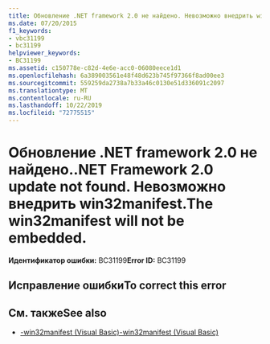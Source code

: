 ```yaml
---
title: Обновление .NET framework 2.0 не найдено. Невозможно внедрить win32manifest.
ms.date: 07/20/2015
f1_keywords:
- vbc31199
- bc31199
helpviewer_keywords:
- BC31199
ms.assetid: c150778e-c82d-4e6e-acc0-06080eece1d1
ms.openlocfilehash: 6a389003561e48f48d623b745f97366f8ad00ee3
ms.sourcegitcommit: 559259da2738a7b33a46c0130e51d336091c2097
ms.translationtype: MT
ms.contentlocale: ru-RU
ms.lasthandoff: 10/22/2019
ms.locfileid: "72775515"
---
```

# <a name="net-framework-20-update-not-found-the-win32manifest-will-not-be-embedded"></a><span data-ttu-id="17b04-103">Обновление .NET framework 2.0 не найдено.</span><span class="sxs-lookup"><span data-stu-id="17b04-103">.NET Framework 2.0 update not found.</span></span> <span data-ttu-id="17b04-104">Невозможно внедрить win32manifest.</span><span class="sxs-lookup"><span data-stu-id="17b04-104">The win32manifest will not be embedded.</span></span>

<span data-ttu-id="17b04-105">**Идентификатор ошибки:** BC31199</span><span class="sxs-lookup"><span data-stu-id="17b04-105">**Error ID:** BC31199</span></span>

## <a name="to-correct-this-error"></a><span data-ttu-id="17b04-106">Исправление ошибки</span><span class="sxs-lookup"><span data-stu-id="17b04-106">To correct this error</span></span>

## <a name="see-also"></a><span data-ttu-id="17b04-107">См. также</span><span class="sxs-lookup"><span data-stu-id="17b04-107">See also</span></span>

- [<span data-ttu-id="17b04-108">-win32manifest (Visual Basic)</span><span class="sxs-lookup"><span data-stu-id="17b04-108">-win32manifest (Visual Basic)</span></span>](../../visual-basic/reference/command-line-compiler/win32manifest.md)
